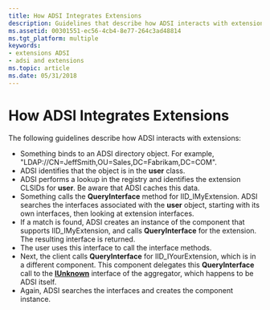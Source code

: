 ```yaml
---
title: How ADSI Integrates Extensions
description: Guidelines that describe how ADSI interacts with extensions.
ms.assetid: 00301551-ec56-4cb4-8e77-264c3ad48814
ms.tgt_platform: multiple
keywords:
- extensions ADSI
- adsi and extensions
ms.topic: article
ms.date: 05/31/2018
---
```


# How ADSI Integrates Extensions

The following guidelines describe how ADSI interacts with extensions:

-   Something binds to an ADSI directory object. For example, "LDAP://CN=JeffSmith,OU=Sales,DC=Fabrikam,DC=COM".
-   ADSI identifies that the object is in the **user** class.
-   ADSI performs a lookup in the registry and identifies the extension CLSIDs for **user**. Be aware that ADSI caches this data.
-   Something calls the **QueryInterface** method for IID\_IMyExtension. ADSI searches the interfaces associated with the **user** object, starting with its own interfaces, then looking at extension interfaces.
-   If a match is found, ADSI creates an instance of the component that supports IID\_IMyExtension, and calls **QueryInterface** for the extension. The resulting interface is returned.
-   The user uses this interface to call the interface methods.
-   Next, the client calls **QueryInterface** for IID\_IYourExtension, which is in a different component. This component delegates this **QueryInterface** call to the [**IUnknown**](https://msdn.microsoft.com/en-us/library/ms680509(v=VS.85).aspx) interface of the aggregator, which happens to be ADSI itself.
-   Again, ADSI searches the interfaces and creates the component instance.

 

 




